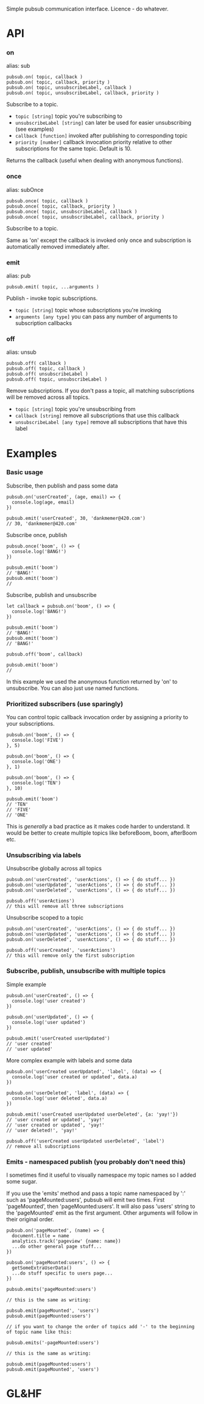 Simple pubsub communication interface. Licence - do whatever.

# API

### on
alias: sub
```
pubsub.on( topic, callback )
pubsub.on( topic, callback, priority )
pubsub.on( topic, unsubscribeLabel, callback )
pubsub.on( topic, unsubscribeLabel, callback, priority )
```
Subscribe to a topic.

- `topic [string]` topic you're subscribing to
- `unsubscribeLabel [string]` can later be used for easier unsubscribing (see examples)
- `callback [function]` invoked after publishing to corresponding topic
- `priority [number]` callback invocation priority relative to other subscriptions for the same topic. Default is 10.

Returns the callback (useful when dealing with anonymous functions).

### once
alias: subOnce
```
pubsub.once( topic, callback )
pubsub.once( topic, callback, priority )
pubsub.once( topic, unsubscribeLabel, callback )
pubsub.once( topic, unsubscribeLabel, callback, priority )
```
Subscribe to a topic.

Same as 'on' except the callback is invoked only once and subscription is automatically removed immediately after.

### emit
alias: pub
```
pubsub.emit( topic, ...arguments )
```
Publish - invoke topic subscriptions.

- `topic [string]` topic whose subscriptions you're invoking
- `arguments [any type]` you can pass any number of arguments to subscription callbacks

### off
alias: unsub
```
pubsub.off( callback )
pubsub.off( topic, callback )
pubsub.off( unsubscribeLabel )
pubsub.off( topic, unsubscribeLabel )
```
Remove subscriptions. If you don't pass a topic, all matching subscriptions will be removed across all topics.

- `topic [string]` topic you're unsubscribing from
- `callback [string]` remove all subscriptions that use this callback
- `unsubscribeLabel [any type]` remove all subscriptions that have this label

# Examples

### Basic usage

Subscribe, then publish and pass some data
```
pubsub.on('userCreated', (age, email) => {
  console.log(age, email)
})

pubsub.emit('userCreated', 30, 'dankmemer@420.com')
// 30, 'dankmemer@420.com'
```

Subscribe once, publish
```
pubsub.once('boom', () => {
  console.log('BANG!')
})

pubsub.emit('boom')
// 'BANG!'
pubsub.emit('boom')
//
```

Subscribe, publish and unsubscribe

```
let callback = pubsub.on('boom', () => {
  console.log('BANG!')
})

pubsub.emit('boom')
// 'BANG!'
pubsub.emit('boom')
// 'BANG!'

pubsub.off('boom', callback)

pubsub.emit('boom')
//
```
In this example we used the anonymous function returned by 'on' to unsubscribe. You can also just use named functions.

### Prioritized subscribers (use sparingly)

You can control topic callback invocation order by assigning a priority to your subscriptions.

```
pubsub.on('boom', () => {
  console.log('FIVE')
}, 5)

pubsub.on('boom', () => {
  console.log('ONE')
}, 1)

pubsub.on('boom', () => {
  console.log('TEN')
}, 10)

pubsub.emit('boom')
// 'TEN'
// 'FIVE'
// 'ONE'
```
This is _generally_ a bad practice as it makes code harder to understand. It would be better to create multiple topics like beforeBoom, boom, afterBoom etc.

### Unsubscribing via labels

Unsubscribe globally across all topics
```
pubsub.on('userCreated', 'userActions', () => { do stuff... })
pubsub.on('userUpdated', 'userActions', () => { do stuff... })
pubsub.on('userDeleted', 'userActions', () => { do stuff... })

pubsub.off('userActions')
// this will remove all three subscriptions 
```
Unsubscribe scoped to a topic
```
pubsub.on('userCreated', 'userActions', () => { do stuff... })
pubsub.on('userUpdated', 'userActions', () => { do stuff... })
pubsub.on('userDeleted', 'userActions', () => { do stuff... })

pubsub.off('userCreated', 'userActions')
// this will remove only the first subscription
```

### Subscribe, publish, unsubscribe with multiple topics
Simple example
```
pubsub.on('userCreated', () => {
  console.log('user created')
})

pubsub.on('userUpdated', () => {
  console.log('user updated')
})

pubsub.emit('userCreated userUpdated')
// 'user created'
// 'user updated'
```
More complex example with labels and some data
```
pubsub.on('userCreated userUpdated', 'label', (data) => {
  console.log('user created or updated', data.a)
})

pubsub.on('userDeleted', 'label', (data) => {
  console.log('user deleted', data.a)
})

pubsub.emit('userCreated userUpdated userDeleted', {a: 'yay!'})
// 'user created or updated', 'yay!'
// 'user created or updated', 'yay!'
// 'user deleted!', 'yay!'

pubsub.off('userCreated userUpdated userDeleted', 'label')
// remove all subscriptions
```

### Emits - namespaced publish (you probably don't need this)

I sometimes find it useful to visually namespace my topic names so I added some sugar.

If you use the 'emits' method and pass a topic name namespaced by ':' such as 'pageMounted:users', pubsub will emit two times. First 'pageMounted', then 'pageMounted:users'. It will also pass 'users' string to the 'pageMounted' emit as the first argument. Other arguments will follow in their original order.

```
pubsub.on('pageMounted', (name) => {
  document.title = name
  analytics.track('pageview' {name: name})
  ...do other general page stuff...
})

pubsub.on('pageMounted:users', () => {
  getSomeExtraUserData()
  ...do stuff specific to users page...
})

pubsub.emits('pageMounted:users')

// this is the same as writing:

pubsub.emit(pageMounted', 'users')
pubsub.emit(pageMounted:users')

// if you want to change the order of topics add '-' to the beginning of topic name like this:

pubsub.emits('-pageMounted:users')

// this is the same as writing:

pubsub.emit(pageMounted:users')
pubsub.emit(pageMounted', 'users')
```

# GL&HF
